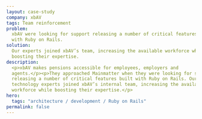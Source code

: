 ```yaml
---
layout: case-study
company: xbAV
tags: Team reinforcement
problem:
  xbAV were looking for support releasing a number of critical features built
  with Ruby on Rails.
solution:
  Our experts joined xbAV’s team, increasing the available workforce while
  boosting their expertise.
description:
  <p>xbAV makes pensions accessible for employees, employers and
  agents.</p><p>They approached Mainmatter when they were looking for support
  releasing a number of critical features built with Ruby on Rails. Our
  technology experts joined xbAV’s internal team, increasing the available
  workforce while boosting their expertise.</p>
hero:
  tags: "architecture / development / Ruby on Rails"
permalink: false
---
```

